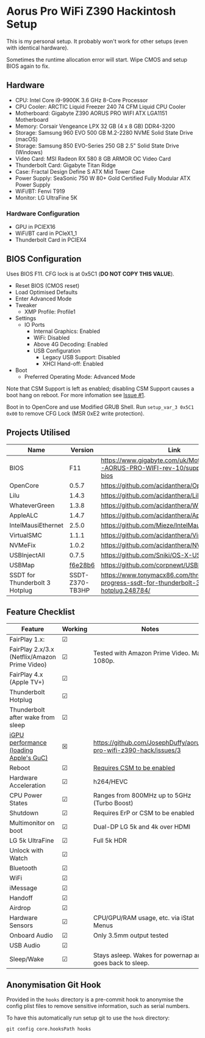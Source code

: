 # Aorus Pro WiFi Z390 Hackintosh Setup

This is my personal setup. It probably won't work for other setups (even with identical hardware).

Sometimes the runtime allocation error will start. Wipe CMOS and setup BIOS again to fix.

## Hardware

- CPU: Intel Core i9-9900K 3.6 GHz 8-Core Processor
- CPU Cooler: ARCTIC Liquid Freezer 240 74 CFM Liquid CPU Cooler
- Motherboard: Gigabyte Z390 AORUS PRO WIFI ATX LGA1151 Motherboard
- Memory: Corsair Vengeance LPX 32 GB (4 x 8 GB) DDR4-3200
- Storage: Samsung 960 EVO 500 GB M.2-2280 NVME Solid State Drive (macOS)
- Storage: Samsung 850 EVO-Series 250 GB 2.5" Solid State Drive (Windows)
- Video Card: MSI Radeon RX 580 8 GB ARMOR OC Video Card
- Thunderbolt Card: Gigabyte Titan Ridge
- Case: Fractal Design Define S ATX Mid Tower Case
- Power Supply: SeaSonic 750 W 80+ Gold Certified Fully Modular ATX Power Supply
- WiFi/BT: Fenvi T919
- Monitor: LG UltraFine 5K

### Hardware Configuration

- GPU in PCIEX16
- WiFi/BT card in PCIeX1_1
- Thunderbolt Card in PCIEX4

## BIOS Configuration

Uses BIOS F11. CFG lock is at 0x5C1 (**DO NOT COPY THIS VALUE**).

- Reset BIOS (CMOS reset)
- Load Optimised Defaults
- Enter Advanced Mode
- Tweaker
  - XMP Profile: Profile1
- Settings
  - IO Ports
    - Internal Graphics: Enabled
    - WiFi: Disabled
    - Above 4G Decoding: Enabled
    - USB Configuration
      - Legacy USB Support: Disabled
      - XHCI Hand-off: Enabled
- Boot
  - Preferred Operating Mode: Advanced Mode

Note that CSM Support is left as enabled; disabling CSM Support causes a boot hang on reboot. For more infomation see [Issue #1](https://github.com/JosephDuffy/aorus-pro-wifi-z390-hack/issues/1).

Boot in to OpenCore and use Modified GRUB Shell. Run `setup_var_3 0x5C1 0x00` to remove CFG Lock (MSR 0xE2 write protection).

## Projects Utilised

| Name | Version | Link |
|------|---------|------|
| BIOS | F11 | https://www.gigabyte.com/uk/Motherboard/Z390-AORUS-PRO-WIFI-rev-10/support#support-dl-bios |
| OpenCore | 0.5.7 | https://github.com/acidanthera/OpenCorePkg |
| Lilu | 1.4.3 | https://github.com/acidanthera/Lilu |
| WhateverGreen | 1.3.8 | https://github.com/acidanthera/WhateverGreen |
| AppleALC | 1.4.7 | https://github.com/acidanthera/AppleALC |
| IntelMausiEthernet | 2.5.0 | https://github.com/Mieze/IntelMausiEthernet |
| VirtualSMC | 1.1.1 | https://github.com/acidanthera/VirtualSMC |
| NVMeFix | 1.0.2 | https://github.com/acidanthera/NVMeFix |
| USBInjectAll | 0.7.5 | https://github.com/Sniki/OS-X-USB-Inject-All |
| USBMap | [f6e28b6](https://github.com/corpnewt/USBMap/tree/f6e28b6f0c7edd5347690a1721f5a2241cbcc35d) | https://github.com/corpnewt/USBMap |
| SSDT for Thunderbolt 3 Hotplug | SSDT-Z370-TB3HP | https://www.tonymacx86.com/threads/in-progress-ssdt-for-thunderbolt-3-hotplug.248784/ |

## Feature Checklist

| Feature | Working | Notes |
|---------|---------|-------|
| FairPlay 1.x: | ☑ |  |
| FairPlay 2.x/3.x (Netflix/Amazon Prime Video) | ☑ | Tested with Amazon Prime Video. Max 1080p. |
| FairPlay 4.x (Apple TV+) | ☑ |  |
| Thunderbolt Hotplug | ☑ |  |
| Thunderbolt after wake from sleep | ☑ |  |
| [iGPU performance (loading Apple's GuC)](https://khronokernel-2.gitbook.io/opencore-vanilla-desktop-guide/post-install/post-install/drm#fixing-igpu-performance) | ☒ | https://github.com/JosephDuffy/aorus-pro-wifi-z390-hack/issues/3 |
| Reboot | ☑ | [Requires CSM to be enabled](https://github.com/JosephDuffy/aorus-pro-wifi-z390-hack/issues/1) |
| Hardware Acceleration | ☑ | h264/HEVC |
| CPU Power States | ☑ | Ranges from 800MHz up to 5GHz (Turbo Boost) |
| Shutdown | ☑ | Requires ErP or CSM to be enabled |
| Multimonitor on boot | ☑ | Dual-DP LG 5k and 4k over HDMI |
| LG 5k UltraFine | ☑ | Full 5k HDR |
| Unlock with Watch | ☑ |  |
| Bluetooth | ☑ |  |
| WiFi | ☑ |  |
| iMessage | ☑ |  |
| Handoff | ☑ |  |
| Airdrop | ☑ |  |
| Hardware Sensors | ☑ | CPU/GPU/RAM usage, etc. via iStat Menus |
| Onboard Audio | ☑ | Only 3.5mm output tested |
| USB Audio | ☑ |  |
| Sleep/Wake | ☑ | Stays asleep. Wakes for powernap and goes back to sleep. |

## Anonymisation Git Hook

Provided in the `hooks` directory is a pre-commit hook to anonymise the config plist files to remove sensitive information, such as serial numbers.

To have this automatically run setup git to use the `hook` directory:

```
git config core.hooksPath hooks
```
